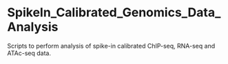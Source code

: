 # SpikeIn_Calibrated_Genomics_Data_Analysis

Scripts to perform analysis of spike-in calibrated ChIP-seq, RNA-seq and ATAc-seq data.
